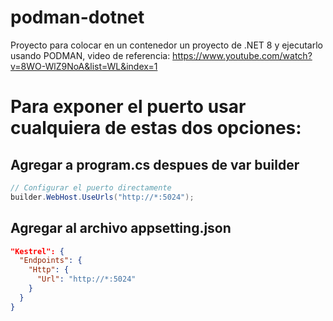 # podman-dotnet

Proyecto para colocar en un contenedor un proyecto de .NET 8 y ejecutarlo usando PODMAN, video de referencia: https://www.youtube.com/watch?v=8WO-WlZ9NoA&list=WL&index=1

# Para exponer el puerto usar cualquiera de estas dos opciones:

## **Agregar a program.cs despues de var builder**

```csharp
// Configurar el puerto directamente
builder.WebHost.UseUrls("http://*:5024");
```

## **Agregar al archivo appsetting.json**

```json
"Kestrel": {
  "Endpoints": {
    "Http": {
      "Url": "http://*:5024"
    }
  }
}
```
